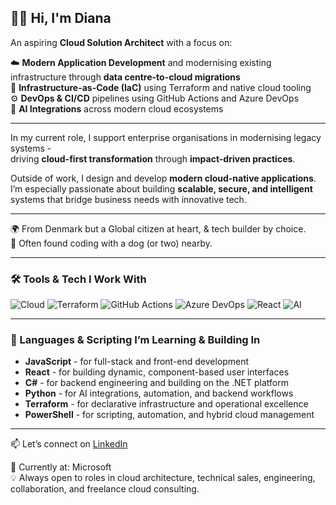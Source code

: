 ## 👩‍💻 Hi, I'm Diana

An aspiring **Cloud Solution Architect** with a focus on:

☁️ **Modern Application Development** and modernising existing infrastructure through **data centre-to-cloud migrations**    
🔧 **Infrastructure-as-Code (IaC)** using Terraform and native cloud tooling  
⚙️ **DevOps & CI/CD** pipelines using GitHub Actions and Azure DevOps  
🤖 **AI Integrations** across modern cloud ecosystems  

---

In my current role, I support enterprise organisations in modernising legacy systems -  
driving **cloud-first transformation** through **impact-driven practices**.

Outside of work, I design and develop **modern cloud-native applications**.  
I’m especially passionate about building **scalable, secure, and intelligent** systems that bridge business needs with innovative tech.

---

🌍 From Denmark but a Global citizen at heart, & tech builder by choice.  
🐾 Often found coding with a dog (or two) nearby.

---

###  🛠️ Tools & Tech I Work With

![Cloud](https://img.shields.io/badge/Cloud-5E5E5E?style=flat&logo=cloudflare&logoColor=white)
![Terraform](https://img.shields.io/badge/Terraform-623CE4?style=flat&logo=Terraform&logoColor=white)
![GitHub Actions](https://img.shields.io/badge/GitHub%20Actions-2088FF?style=flat&logo=GitHub-Actions&logoColor=white)
![Azure DevOps](https://img.shields.io/badge/Azure%20DevOps-0078D7?style=flat&logo=Azure-DevOps&logoColor=white)
![React](https://img.shields.io/badge/React-20232A?style=flat&logo=React&logoColor=61DAFB)
![AI](https://img.shields.io/badge/AI-6E57E0?style=flat&logo=OpenAI&logoColor=white)

---

### 🧠 Languages & Scripting I’m Learning & Building In

- **JavaScript** - for full-stack and front-end development
- **React** - for building dynamic, component-based user interfaces 
- **C#** - for backend engineering and building on the .NET platform  
- **Python** - for AI integrations, automation, and backend workflows  
- **Terraform** - for declarative infrastructure and operational excellence  
- **PowerShell** - for scripting, automation, and hybrid cloud management

---

📫 Let’s connect on [LinkedIn](https://www.linkedin.com/in/your-profile)

💼 Currently at: Microsoft  
💡 Always open to roles in cloud architecture, technical sales, engineering, collaboration, and freelance cloud consulting.
